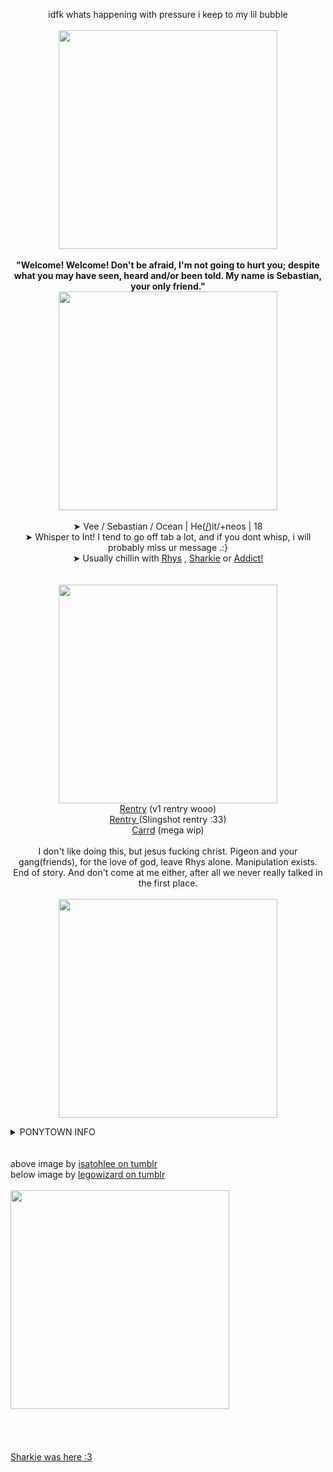 <p align="center">
idfk whats happening with pressure i keep to my lil bubble
<br><br>
<img src="https://64.media.tumblr.com/3caf066fbf51c99316769ef7e4b9f392/86c13b276455d81f-8b/s540x810/595ef0a665dabe439f13bc6f393c840cd77aa9d0.jpg" width="350px">
<br><br><b>"Welcome! Welcome! Don't be afraid, I'm not going to hurt you; despite what you may have seen, heard and/or been told. My name is Sebastian, your only friend."</b>
<br><img src="https://64.media.tumblr.com/225fbdb4e0a4c95f2ba59153dfa0adc8/3a9adf60716557fd-42/s400x600/5f0a3e29256d75106ca0c043aff7f30a5b1e22cd.gifv" width="350px">
<br><br>➤ Vee / Sebastian / Ocean | He(<a href="https://en.pronouns.page/@Diddles">/</a>)it/+neos | 18
<br>➤ Whisper to Int! I tend to go off tab a lot, and if you dont whisp, i will probably miss ur message .:}
<br>➤ Usually chillin with <a href="https://github.com/RIDLEYISM">Rhys</a> , <a href="https://github.com/Sharksters">Sharkie</a> or <a href="https://rentry.co/addict-is-your-host">Addict!</a>
<br> 
<br>
<br><img src="https://64.media.tumblr.com/225fbdb4e0a4c95f2ba59153dfa0adc8/3a9adf60716557fd-42/s400x600/5f0a3e29256d75106ca0c043aff7f30a5b1e22cd.gifv" width="350px">
  <br> <a href="https://rentry.co/Blood-is-fuel_Hell-is-full">Rentry</a> (v1 rentry wooo)
<br> <a href="https://rentry.co/SI1ngshot"> Rentry </a> (Slingshot rentry :33) 
  <br> <a href="https://oceavnn.carrd.co/">Carrd</a> (mega wip)

<br>
<br> I don't like doing this, but jesus fucking christ. Pigeon and your gang(friends), for the love of god, leave Rhys alone. Manipulation exists. End of story. And don't come at me either, after all we never really talked in the first place.
<br>
<br><img src="https://64.media.tumblr.com/225fbdb4e0a4c95f2ba59153dfa0adc8/3a9adf60716557fd-42/s400x600/5f0a3e29256d75106ca0c043aff7f30a5b1e22cd.gifv" width="350px">
<br>
<details>
<summary>PONYTOWN INFO</summary>
<br>
Hi!! I've already touched on a bit of this, but here's some extra info for you who's decided to read this far down. 
<br> I don't take PT seriously, and i also do not RP! I'm not online as much as i used to be, but when i am you're completely free to C+H or INT! Usually i put pt on in the bg while i do other stuff (Usually youtube) and occasionally pop in, So usually it's better to whisper for me to notice! 
<br><br> I am completely fine with INSPIRATION taken from my ponies! However, please don't like... completely copy them. I'm not gonna hunt you down if you do but i can't say the same about my friends/j 
<br><br> Generally, i will only block or hide someone who is making me uncomfy. this is.. rare (My blocked list is completely empty chat), but it can happen. If you come up to me just to start drama, make overly sexual advances, are unreasonably mean to myself or other people, or sometimes just talk too much about a topic that makes me uncomfy, i will probably hide you. Repeat offenders or major offenders will get the block. 
<br><br> <image src="https://file.garden/ZfRta4uUh3asFRHD/pony-town-%F0%9F%AB%A7%20--%20playin%20jsab%2C%20again-trot-blinking-padded-ponyplush-2x.gif" width="100px">
<image src="https://file.garden/ZfRta4uUh3asFRHD/pony-town-%F0%9F%92%A5%20--%20PARALYZED%20%E2%9A%A1%F0%9F%8C%95-trot-blinking-padded-2x.gif" width="100px">
<image src="https://file.garden/ZfRta4uUh3asFRHD/pony-town-%F0%9F%92%89%F0%9F%A9%B8%E2%9B%93%20-%20fistfighting%20seek-trot-blinking-padded-2x.gif" width="100px">
<image src="https://file.garden/ZfRta4uUh3asFRHD/pony-town-%F0%9F%A9%B7%F0%9F%92%9B%F0%9F%A9%B5%20--%20Arting%2C%20W2Int-trot-blinking-padded-toy317-2x.gif" width="100px">
<image src="https://file.garden/ZfRta4uUh3asFRHD/pony-town-%F0%9F%8C%8A%F0%9F%90%9F%20_%20shakes%20bf%20like%20maraca-trot-blinking-padded-2x.gif" width="100px">
<image src="https://file.garden/ZfRta4uUh3asFRHD/pony-town-%F0%9F%8E%89%20watching%20yt%20yayy%20%5Bmv%5D-trot-blinking-padded-toy312-2x.gif" width="100px">
<image src="https://file.garden/ZfRta4uUh3asFRHD/pony-town-%F0%9F%93%81%F0%9F%A6%88%20_%20The%20Saboteur%20%5Bmv_kin%5D-trot-blinking-padded-ponyplush-2x.gif" width="100px">
<image src="https://file.garden/ZfRta4uUh3asFRHD/pony-town-%F0%9F%A7%B8%F0%9F%A9%B7%20_%20fandom%20iwec_%20ig_%20%5Bkin%5D-trot-blinking-padded-2x.gif" width="100px">
<image src="https://file.garden/ZfRta4uUh3asFRHD/pony-town-%F0%9F%93%81%F0%9F%A6%88%20_%20collapses%20%5Bmv_kin%5D-trot-blinking-padded-2x.gif" width="125px">
<br><br>  feel free to look at <a href="https://rentry.co/ptsillyfangtutorial"> This Rentry </a> for a tutorial of the fang used on my sebastian skins! Might make this rentry a collection of ponytown tutorials i've learned about/figured out...
</details>
<br>
<br> above image by <a href="https://www.tumblr.com/isatohlee">isatohlee on tumblr</a>
<br> below image by <a href="https://www.tumblr.com/legowizard">legowizard on tumblr</a>
<br>
<br>
<img src="https://64.media.tumblr.com/83e6104959e13488c485afacd24ddd2f/a6f253213ff5759d-aa/s2048x3072/4eb5dbe638cbfdacb69e1c0fb4c00a3a2082d52f.jpg" width="350px">
<br>
<br>
<br>
<br>
<br>
<a href="https://github.com/Sharksters">Sharkie was here :3</a>
